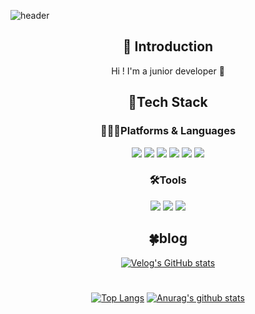 ![header](https://capsule-render.vercel.app/api?type=slice&color=FFFF99&height=200&section=header&text=Hello&desc=I'm%20GeumMi&fontSize=60&rotate=14&fontAlignY=25&fontAlign=75&descAlignY=43&descAlign=80&&animation=twinkling)

<div align=center>
  
## 🙌 Introduction
Hi ! I'm a junior developer 🐣 
## 💪Tech Stack
### 👩🏻‍💻Platforms & Languages
<div>
  <img src="https://img.shields.io/badge/java-007396?style=for-the-badge&logo=java&logoColor=white"> 
  <img src="https://img.shields.io/badge/javascript-F7DF1E?style=for-the-badge&logo=javascript&logoColor=black"/>
  <img src="https://img.shields.io/badge/spring-6DB33F?style=for-the-badge&logo=spring&logoColor=white">
  <img src="https://img.shields.io/badge/html5-E34F26?style=for-the-badge&logo=html5&logoColor=white"/>
  <img src="https://img.shields.io/badge/css3-1572B6?style=for-the-badge&logo=css3&logoColor=white">
  <img src="https://img.shields.io/badge/mysql-4479A1?style=for-the-badge&logo=mysql&logoColor=white">
</div>

### 🛠️Tools
<div>
  <img src="https://img.shields.io/badge/eclipse-2C2255?style=for-the-badge&logo=eclipseide&logoColor=white">
  <img src="https://img.shields.io/badge/github-181717?style=for-the-badge&logo=github&logoColor=white">
  <img src="https://img.shields.io/badge/tomcat-F8DC75?style=for-the-badge&logo=apachetomcat&logoColor=black">
</div>

## 🍀blog
[![Velog's GitHub stats](https://velog-readme-stats.vercel.app/api?name=gmlee)](https://velog.io/@gmlee)
# 

<!-- Github에서 가장 많이 사용한 언어 / Github Stats을 보여주는 그래프 : 총 스타 수, 총 커밋수, 총 PR수, 총 이슈 수, 기여한 횟수-->
[![Top Langs](https://github-readme-stats.vercel.app/api/top-langs/?username=guummy)](https://github.com/guummy/guummy)
[![Anurag's github stats](https://github-readme-stats.vercel.app/api?username=guummy)](https://github.com/guummy/guummy)
</div>

<!--
**guummy/guummy** is a ✨ _special_ ✨ repository because its `README.md` (this file) appears on your GitHub profile.

Here are some ideas to get you started:

- 🔭 I’m currently working on ...
- 🌱 I’m currently learning ...
- 👯 I’m looking to collaborate on ...
- 🤔 I’m looking for help with ...
- 💬 Ask me about ...
- 📫 How to reach me: ...
- 😄 Pronouns: ...
- ⚡ Fun fact: ...
-->
